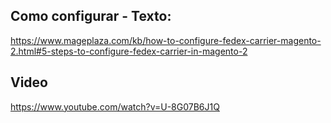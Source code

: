 ## Como configurar - Texto:
https://www.mageplaza.com/kb/how-to-configure-fedex-carrier-magento-2.html#5-steps-to-configure-fedex-carrier-in-magento-2

## Video
https://www.youtube.com/watch?v=U-8G07B6J1Q
